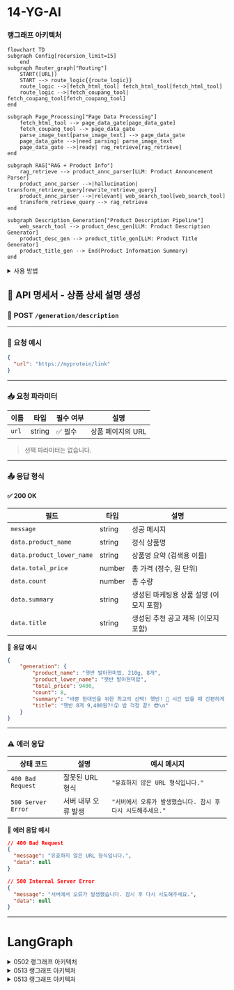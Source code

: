# 14-YG-AI

### 랭그래프 아키텍처
```mermaid
flowchart TD
subgraph Config[recursion_limit=15]
    end
subgraph Router_graph["Routing"]
    START([URL])
    START --> route_logic{{route_logic}}
    route_logic -->|fetch_html_tool| fetch_html_tool[fetch_html_tool]
    route_logic -->|fetch_coupang_tool| fetch_coupang_tool[fetch_coupang_tool]
end

subgraph Page_Processing["Page Data Processing"]
    fetch_html_tool --> page_data_gate[page_data_gate]
    fetch_coupang_tool --> page_data_gate
    parse_image_text[parse_image_text] --> page_data_gate
    page_data_gate -->|need parsing| parse_image_text
    page_data_gate -->|ready| rag_retrieve[rag_retrieve]
end

subgraph RAG["RAG + Product Info"]
    rag_retrieve --> product_annc_parser[LLM: Product Announcement Parser]
    product_annc_parser -->|hallucination| transform_retrieve_query[rewrite_retrieve_query]
    product_annc_parser -->|relevant| web_search_tool[web_search_tool]
    transform_retrieve_query --> rag_retrieve
end

subgraph Description_Generation["Product Description Pipeline"]
    web_search_tool --> product_desc_gen[LLM: Product Description Generator]
    product_desc_gen --> product_title_gen[LLM: Product Title Generator]
    product_title_gen --> End(Product Information Summary)
end
```

<details>
<summary>사용 방법</summary>

> 0. .env(env_sample) 및 gcp api key(.json) 필요

> 1. python3 -m venv venv

> 2. mac: source venv/bin/activate / win(powershell): venv/Scripts/Activate.ps1

> 3. pip install --upgrade pip (생략 가능)

> 4. pip install -r requirements.txt

> 5. python app.py
</details>

## 📘 API 명세서 - 상품 상세 설명 생성

### 🔗 **POST** `/generation/description`

---

### 📌 요청 예시
```json
{
  "url": "https://myprotein/link"
}
```

---

### 📥 요청 파라미터

| 이름       | 타입    | 필수 여부 | 설명                            |
|------------|---------|-----------|---------------------------------|
| `url`      | string  | ✅ 필수   | 상품 페이지의 URL               |

> 선택 파라미터는 없습니다.

---

### 📤 응답 형식

#### ✅ 200 OK

| 필드                       | 타입     | 설명                                                       |
|----------------------------|----------|------------------------------------------------------------|
| `message`                  | string   | 성공 메시지                                                |
| `data.product_name`        | string   | 정식 상품명                                                |
| `data.product_lower_name`  | string   | 상품명 요약 (검색용 이름)                                 |
| `data.total_price`         | number   | 총 가격 (정수, 원 단위)                                   |
| `data.count`               | number   | 총 수량                                                    |
| `data.summary`             | string   | 생성된 마케팅용 상품 설명 (이모지 포함)                  |
| `data.title`             | string   | 생성된 추천 공고 제목 (이모지 포함)                  |

📌 **응답 예시**
```json
{
    "generation": {
        "product_name": "햇반 발아현미밥, 210g, 8개",
        "product_lower_name": "햇반 발아현미밥",
        "total_price": 9400,
        "count": 8,
        "summary": "바쁜 현대인을 위한 최고의 선택! 햇반! 🍚 시간 없을 때 간편하게 즐기는 영양 만점 즉석밥! ✨\n\n특수 용기 포장으로 산소와 수분 차단!  🛡️ 방부제 없이도 안전하고 건강하게    즐길 수 있어요! 😊  찬밥, 따뜻한 밥,  취향 따라 골라 먹는 재미까지!  🍚🧊\n\n\n<br/>\n<br/>\n",
        "title": "햇반 8개 9,400원?!😲 밥 걱정 끝! 😎\n"
    }
}
```

---

### ⚠️ 에러 응답

| 상태 코드         | 설명                          | 예시 메시지                                |
|------------------|-------------------------------|--------------------------------------------|
| `400 Bad Request`| 잘못된 URL 형식                | `"유효하지 않은 URL 형식입니다."`          |
| `500 Server Error`| 서버 내부 오류 발생           | `"서버에서 오류가 발생했습니다. 잠시 후 다시 시도해주세요."` |

📌 **에러 응답 예시**
```json
// 400 Bad Request
{
  "message": "유효하지 않은 URL 형식입니다.",
  "data": null
}

// 500 Internal Server Error
{
  "message": "서버에서 오류가 발생했습니다. 잠시 후 다시 시도해주세요.",
  "data": null
}
```
---
# LangGraph
<details><summary>0502 랭그래프 아키텍처</summary>

```mermaid
flowchart TD
subgraph Config[recursion_limit=15]
    end
subgraph Router_graph["Routing"]
    Start(URL) --> Router[/Router/]
    Router --> fetch_html_tool
    Router --> vision_model_parser
end
    direction TB
    hallucination_check1[hallucination_check: Groundedness Evaluator]
    hallucination_check2[hallucination_check: Groundedness Evaluator]
    fetch_html_tool --> clean_html
	vision_model_parser --> split_text
	clean_html --> split_text

subgraph RAG["RAG Pipeline"]
direction TB
    split_text([split_text])
    embed_texts([embed_texts])
    vector_search([vector_search])
    split_text --> embed_texts
    embed_texts --> vector_search
    vector_search --> LLM1(LLM: Product Announcement Parser)
end
    
    
    LLM1 --> hallucination_check1
    hallucination_check1 -->|불만족: rewirte_retrieve_query| vector_search
    hallucination_check1 -->|만족: JSON| web_search
    web_search --> LLM2(LLM: Product Description Generator)
    LLM2 --> hallucination_check2
    hallucination_check2 -->|만족| End(Product Information Summary)
    hallucination_check2 -->|불만족: rewrite_websearch_query| web_search
```

</details>

<details><summary>0513 랭그래프 아키텍처</summary>
	
```mermaid
flowchart TD
subgraph Config[recursion_limit=15]
    end
subgraph Router_graph["Routing"]
    Start(URL) --> Router[/Router/]
    Router --> fetch_html_tool
    Router --> fetch_coupang_tool
    Router --> parse_image_text
end
    direction TB
    hallucination_check1[hallucination_check: Groundedness Evaluator]
    hallucination_check2[hallucination_check: Groundedness Evaluator]
    fetch_html_tool --> clean_html
    fetch_coupang_tool --> split_text
	parse_image_text --> split_text
	clean_html --> split_text

subgraph RAG["RAG Pipeline"]
direction TB
    split_text([split_text])
    embed_texts([embed_texts])
    vector_search([vector_search])
    split_text --> embed_texts
    embed_texts --> vector_search
    vector_search --> LLM1(LLM: Product Announcement Parser)
end
    
    
    LLM1 -->|JSON| hallucination_check1
    hallucination_check1 -->|불만족: rewirte_retrieve_query| vector_search
    hallucination_check1 -->|만족: JSON| web_search
    web_search --> LLM2(LLM: Product Description Generator)
    LLM2 --> hallucination_check2
    hallucination_check2 -->|만족| at(LLM: Announcement Title Generator)
    hallucination_check2 -->|불만족: rewrite_websearch_query| web_search
    at -->|JSON| End(Product Information Summary)

```

</details>

<details><summary>0513 랭그래프 아키텍처</summary>
	
### 0519 랭그래프 아키텍처
```mermaid
flowchart TD
subgraph Config[recursion_limit=15]
    end
subgraph Router_graph["Routing"]
    START([URL])
    START --> route_logic{{route_logic}}
    route_logic -->|fetch_html_tool| fetch_html_tool[fetch_html_tool]
    route_logic -->|fetch_coupang_tool| fetch_coupang_tool[fetch_coupang_tool]
end

subgraph Page_Processing["Page Data Processing"]
    fetch_html_tool --> page_data_gate[page_data_gate]
    fetch_coupang_tool --> page_data_gate
    parse_image_text[parse_image_text] --> page_data_gate
    page_data_gate -->|need parsing| parse_image_text
    page_data_gate -->|ready| rag_retrieve[rag_retrieve]
end

subgraph RAG["RAG + Product Info"]
    rag_retrieve --> product_annc_parser[LLM: Product Announcement Parser]
    product_annc_parser -->|hallucination| transform_retrieve_query[rewrite_retrieve_query]
    product_annc_parser -->|relevant| web_search_tool[web_search_tool]
    transform_retrieve_query --> rag_retrieve
end

subgraph Description_Generation["Product Description Pipeline"]
    web_search_tool --> product_desc_gen[LLM: Product Description Generator]
    product_desc_gen --> product_title_gen[LLM: Product Title Generator]
    product_title_gen --> End(Product Information Summary)
end

```

</details>
